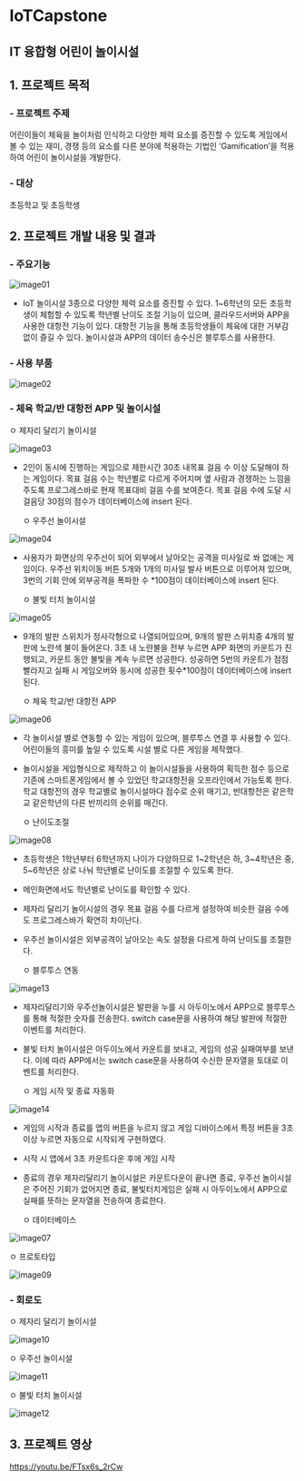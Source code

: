 # IoTCapstone
## IT 융합형 어린이 놀이시설
## 1. 프로젝트 목적
### - 프로젝트 주제
어린이들이 체육을 놀이처럼 인식하고 다양한 체력 요소를 증진할 수 있도록 게임에서 볼 수 있는 재미, 경쟁 등의 요소를 다른 분야에 적용하는 기법인 ‘Gamification’을 적용하여 어린이 놀이시설을 개발한다.  

### -  대상
초등학교 및 초등학생

## 2. 프로젝트 개발 내용 및 결과
### - 주요기능
![image01](https://user-images.githubusercontent.com/50151242/86029412-16359280-ba6e-11ea-9453-97855fe065b7.png)

- IoT 놀이시설 3종으로 다양한 체력 요소를 증진할 수 있다. 1~6학년의 모든 초등학생이 체험할 수 있도록 학년별 난이도 조절 기능이 있으며, 클라우드서버와 APP을 사용한 대항전 기능이 있다. 대항전 기능을 통해 초등학생들이 체육에 대한 거부감 없이 즐길 수 있다. 놀이시설과 APP의 데이터 송수신은 블루투스를 사용한다. 
### - 사용 부품
![image02](https://user-images.githubusercontent.com/50151242/86029411-16359280-ba6e-11ea-89ca-7e4957fcaeaa.png)

### - 체육 학교/반 대항전 APP 및 놀이시설

   ㅇ 제자리 달리기 놀이시설
   
![image03](https://user-images.githubusercontent.com/50151242/86029409-159cfc00-ba6e-11ea-8974-68d62c55c75e.png)

- 2인이 동시에 진행하는 게임으로 제한시간 30초 내목표 걸음 수 이상 도달해야 하는 게임이다. 목표 걸음 수는 학년별로 다르게 주어지며 옆 사람과 경쟁하는 느낌을 주도록 프로그레스바로 현재 목표대비 걸음 수를 보여준다. 목표 걸음 수에 도달 시 걸음당 30점의 점수가 데이터베이스에 insert 된다.

   ㅇ 우주선 놀이시설

![image04](https://user-images.githubusercontent.com/50151242/86029408-146bcf00-ba6e-11ea-9cc6-fc19ec1490a7.png)

- 사용자가 화면상의 우주선이 되어 외부에서 날아오는 공격을 미사일로 쏴 없애는 게임이다. 우주선 위치이동 버튼 5개와 1개의 미사일 발사 버튼으로 이루어져 있으며, 3번의 기회 안에 외부공격을 폭파한 수 *100점이 데이터베이스에 insert 된다.

   ㅇ 불빛 터치 놀이시설

![image05](https://user-images.githubusercontent.com/50151242/86029414-16ce2900-ba6e-11ea-8640-a059c32099c5.png)

- 9개의 발판 스위치가 정사각형으로 나열되어있으며, 9개의 발판 스위치중 4개의 발판에 노란색 불이 들어온다. 3초 내 노란불을 전부 누르면 APP 화면의 카운트가 진행되고, 카운트 동안 불빛을 계속 누르면 성공한다. 성공하면 5번의 카운트가 점점 빨라지고 실패 시 게임오버와 동시에 성공한 횟수*100점이 데이터베이스에 insert 된다.

   ㅇ 체육 학교/반 대항전 APP

![image06](https://user-images.githubusercontent.com/50151242/86029775-8fcd8080-ba6e-11ea-8636-90ea76437721.png)

- 각 놀이시설 별로 연동할 수 있는 게임이 있으며, 블루투스 연결 후 사용할 수 있다. 어린이들의 흥미를 높일 수 있도록 시설 별로 다른 게임을 제작했다. 
- 놀이시설을 게임형식으로 제작하고 이 놀이시설들을 사용하여 획득한 점수 등으로 기존에 스마트폰게임에서 볼 수 있었던 학교대항전을 오프라인에서 가능토록 한다. 학교 대항전의 경우 학교별로 놀이시설마다 점수로 순위 매기고, 반대항전은 같은학교 같은학년의 다른 반끼리의 순위를 매긴다.

   ㅇ 난이도조절

![image08](https://user-images.githubusercontent.com/50151242/86030425-6e20c900-ba6f-11ea-9163-866acc8b92aa.png)

- 초등학생은 1학년부터 6학년까지 나이가 다양하므로 1~2학년은 하, 3~4학년은 중, 5~6학년은 상로 나눠 학년별로 난이도를 조절할 수 있도록 한다.
-  메인화면에서도 학년별로 난이도를 확인할 수 있다. 
- 제자리 달리기 놀이시설의 경우 목표 걸음 수를 다르게 설정하여 비슷한 걸음 수에도 프로그레스바가 확연히 차이난다. 
- 우주선 놀이시설은 외부공격이 날아오는 속도 설정을 다르게 하여 난이도를 조절한다. 

   ㅇ 블루투스 연동
   
![image13](https://user-images.githubusercontent.com/50151242/86031258-91984380-ba70-11ea-996f-548303459874.png)

- 제자리달리기와 우주선놀이시설은 발판을 누를 시  아두이노에서 APP으로 블루투스를 통해 적절한 숫자를 전송한다. switch case문을 사용하여 해당 발판에 적절한 이벤트를 처리한다.
- 불빛 터치 놀이시설은 아두이노에서 카운트를 보내고, 게임의 성공 실패여부를 보낸다. 이에 따라 APP에서는 switch case문을 사용하여 수신한 문자열을 토대로 이벤트를 처리한다. 

   ㅇ 게임 시작 및 종료 자동화

![image14](https://user-images.githubusercontent.com/50151242/86031256-8fce8000-ba70-11ea-922d-d85c6d1f26d6.png)

- 게임의 시작과 종료를 앱의 버튼을 누르지 않고 게임 디바이스에서 특정 버튼을 3초 이상 누르면 자동으로 시작되게 구현하였다.
- 시작 시 앱에서 3초 카운트다운 후에 게임 시작
- 종료의 경우 제자리달리기 놀이시설은 카운트다운이 끝나면 종료, 우주선 놀이시설은 주어진 기회가 없어지면 종료, 불빛터치게임은 실패 시 아두이노에서 APP으로 실패를 뜻하는 문자열을 전송하여 종료한다.


   ㅇ 데이터베이스
   
![image07](https://user-images.githubusercontent.com/50151242/86030125-08ccd800-ba6f-11ea-945a-d64a0f0d46de.png)

   ㅇ 프로토타입

![image09](https://user-images.githubusercontent.com/50151242/86030652-b5a75500-ba6f-11ea-90a6-b5c62cc1a292.png)

### - 회로도

   ㅇ 제자리 달리기 놀이시설

![image10](https://user-images.githubusercontent.com/50151242/86030650-b5a75500-ba6f-11ea-9f56-d0ebb90f96f1.png)

   ㅇ 우주선 놀이시설

![image11](https://user-images.githubusercontent.com/50151242/86030646-b50ebe80-ba6f-11ea-8427-1b13717a638d.png)

   ㅇ 불빛 터치 놀이시설

![image12](https://user-images.githubusercontent.com/50151242/86030641-b3dd9180-ba6f-11ea-89ca-2e7c69aed54e.png)


## 3. 프로젝트 영상

https://youtu.be/FTsx6s_2rCw
